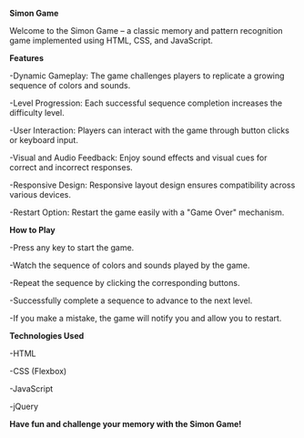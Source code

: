 **Simon Game**

Welcome to the Simon Game – a classic memory and pattern recognition game implemented using HTML, CSS, and JavaScript.

**Features**

-Dynamic Gameplay: The game challenges players to replicate a growing sequence of colors and sounds.

-Level Progression: Each successful sequence completion increases the difficulty level.

-User Interaction: Players can interact with the game through button clicks or keyboard input.

-Visual and Audio Feedback: Enjoy sound effects and visual cues for correct and incorrect responses.

-Responsive Design: Responsive layout design ensures compatibility across various devices.

-Restart Option: Restart the game easily with a "Game Over" mechanism.


**How to Play**

-Press any key to start the game.

-Watch the sequence of colors and sounds played by the game.

-Repeat the sequence by clicking the corresponding buttons.

-Successfully complete a sequence to advance to the next level.

-If you make a mistake, the game will notify you and allow you to restart.


**Technologies Used**

-HTML

-CSS (Flexbox)

-JavaScript

-jQuery



**Have fun and challenge your memory with the Simon Game!**
